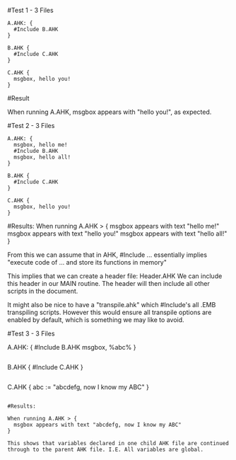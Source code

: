 #Test 1 - 3 Files

```
A.AHK: {
  #Include B.AHK
}
```

```
B.AHK {
  #Include C.AHK
}
```

```
C.AHK {
  msgbox, hello you!
}
```

#Result

When running A.AHK, msgbox appears with "hello you!", as expected.

#Test 2 - 3 Files

```
A.AHK: {
  msgbox, hello me!
  #Include B.AHK
  msgbox, hello all!
}
```

```
B.AHK {
  #Include C.AHK
}
```

```
C.AHK {
  msgbox, hello you!
}
```

#Results:
When running A.AHK > {
  msgbox appears with text "hello me!"
  msgbox appears with text "hello you!"
  msgbox appears with text "hello all!"
}

From this we can assume that in AHK, #Include ... essentially implies "execute code of ... and store its functions in memory"

This implies that we can create a header file: Header.AHK
We can include this header in our MAIN routine.
The header will then include all other scripts in the document.

It might also be nice to have a "transpile.ahk" which #Include's all .EMB transpiling scripts. However this would ensure all transpile options are enabled by default, which is something we may like to avoid.

#Test 3 - 3 Files

A.AHK: {
  #Include B.AHK
  msgbox, %abc%
}
```

```
B.AHK {
  #Include C.AHK
}
```

```
C.AHK {
  abc := "abcdefg, now I know my ABC"
}
```

#Results:

When running A.AHK > {
  msgbox appears with text "abcdefg, now I know my ABC"
}

This shows that variables declared in one child AHK file are continued through to the parent AHK file. I.E. All variables are global.
